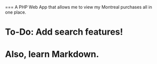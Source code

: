 === A PHP Web App that allows me to view my Montreal purchases all in one place.

# To-Do: Add search features!
# Also, learn Markdown.
